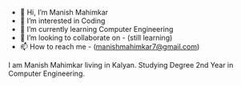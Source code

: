 - 👋 Hi, I’m Manish Mahimkar
- 👀 I’m interested in Coding
- 🌱 I’m currently learning Computer Engineering
- 💞️ I’m looking to collaborate on - (still learning)
- 📫 How to reach me - (manishmahimkar7@gmail.com)

<!---
BrutalLegends/BrutalLegends is a ✨ special ✨ repository because its `README.md` (this file) appears on your GitHub profile.
You can click the Preview link to take a look at your changes.
--->

I am Manish Mahimkar living in Kalyan. Studying Degree 2nd Year in Computer Engineering.
